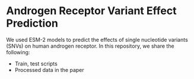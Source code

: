 # Androgen Receptor Variant Effect Prediction

We used ESM-2 models to predict the effects of single nucleotide variants (SNVs) on human androgen receptor. In this repository, we share the following:

* Train, test scripts
* Processed data in the paper
